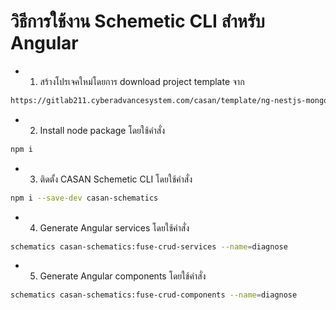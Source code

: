 # วิธีการใช้งาน Schemetic CLI สำหรับ Angular 
* 1. สร้างโปรเจคใหม่โดยการ download project template จาก 
```bash
https://gitlab211.cyberadvancesystem.com/casan/template/ng-nestjs-mongo-template/casan-fe-template.git
```
* 2. Install node package โดยใช้คำสั่ง 
```bash
npm i
```
* 3. ติดตั้ง CASAN Schemetic CLI โดยใช้คำสั่ง 
```bash
npm i --save-dev casan-schematics
```
* 4. Generate Angular services โดยใช้คำสั่ง 
```bash
schematics casan-schematics:fuse-crud-services --name=diagnose
```
* 5. Generate Angular components โดยใช้คำสั่ง 
```bash
schematics casan-schematics:fuse-crud-components --name=diagnose
```
